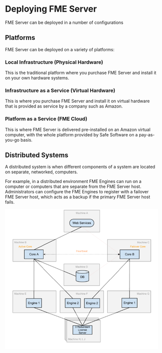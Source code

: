 # Deploying FME Server

FME Server can be deployed in a number of configurations 

## Platforms ##

FME Server can be deployed on a variety of platforms:

### Local Infrastructure (Physical Hardware) ###
This is the traditional platform where you purchase FME Server and install it on your own hardware systems.

### Infrastructure as a Service (Virtual Hardware) ###
This is where you purchase FME Server and install it on virtual hardware that is provided as service by a company such as Amazon.

### Platform as a Service (FME Cloud) ###
This is where FME Server is delivered pre-installed on an Amazon virtual computer, with the whole platform provided by Safe Software on a pay-as-you-go basis.


## Distributed Systems ##

A distributed system is when different components of a system are located on separate, networked, computers.

For example, in a distributed environment FME Engines can run on a computer or computers that are separate from the FME Server host. Administrators can configure the FME Engines to register with a failover FME Server host, which acts as a backup if the primary FME Server host fails.

<!-- We can probably remove license server from this image --> 

![](./Images/Img1.5.DistributedSetup.png)

